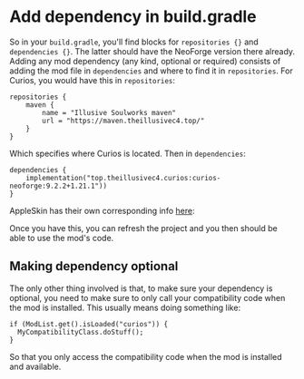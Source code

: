 
# Add dependency in build.gradle
So in your `build.gradle`, you'll find blocks for `repositories {}` and `dependencies {}`. The latter should have the NeoForge version there already.
Adding any mod dependency (any kind, optional or required) consists of adding the mod file in `dependencies` and where to find it in `repositories`.
For Curios, you would have this in `repositories`:
``` 
repositories {
    maven {
        name = "Illusive Soulworks maven"
        url = "https://maven.theillusivec4.top/"
    }
}
```
Which specifies where Curios is located.
Then in `dependencies`:
```
dependencies {
    implementation("top.theillusivec4.curios:curios-neoforge:9.2.2+1.21.1"))
}
```
AppleSkin has their own corresponding info [here](https://github.com/squeek502/AppleSkin?tab=readme-ov-file#for-mod-developers):

Once you have this, you can refresh the project and you then should be able to use the mod's code.

## Making dependency optional

The only other thing involved is that, to make sure your dependency is optional, you need to make sure to only call your compatibility code when the mod is installed. This usually means doing something like:
```
if (ModList.get().isLoaded("curios")) {
  MyCompatibilityClass.doStuff();
}
```
So that you only access the compatibility code when the mod is installed and available.